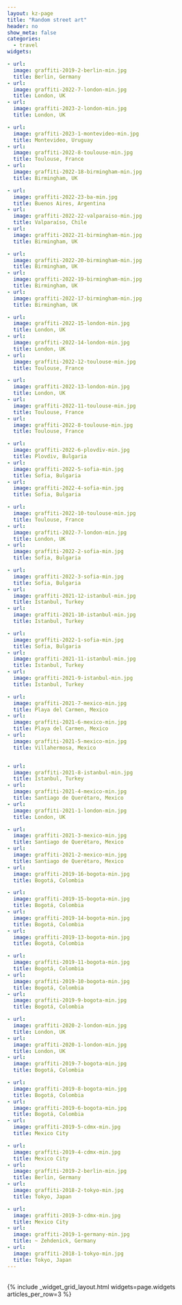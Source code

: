 ```yaml
---
layout: kz-page
title: "Random street art"
header: no
show_meta: false
categories:
  - travel
widgets:

- url:
  image: graffiti-2019-2-berlin-min.jpg
  title: Berlin, Germany
- url:
  image: graffiti-2022-7-london-min.jpg
  title: London, UK
- url:
  image: graffiti-2023-2-london-min.jpg
  title: London, UK

- url:
  image: graffiti-2023-1-montevideo-min.jpg
  title: Montevideo, Uruguay
- url:
  image: graffiti-2022-8-toulouse-min.jpg
  title: Toulouse, France
- url:
  image: graffiti-2022-18-birmingham-min.jpg
  title: Birmingham, UK

- url:
  image: graffiti-2022-23-ba-min.jpg
  title: Buenos Aires, Argentina
- url:
  image: graffiti-2022-22-valparaiso-min.jpg
  title: Valparaíso, Chile
- url:
  image: graffiti-2022-21-birmingham-min.jpg
  title: Birmingham, UK

- url:
  image: graffiti-2022-20-birmingham-min.jpg
  title: Birmingham, UK
- url:
  image: graffiti-2022-19-birmingham-min.jpg
  title: Birmingham, UK
- url:
  image: graffiti-2022-17-birmingham-min.jpg
  title: Birmingham, UK

- url:
  image: graffiti-2022-15-london-min.jpg
  title: London, UK
- url:
  image: graffiti-2022-14-london-min.jpg
  title: London, UK
- url:
  image: graffiti-2022-12-toulouse-min.jpg
  title: Toulouse, France

- url:
  image: graffiti-2022-13-london-min.jpg
  title: London, UK
- url:
  image: graffiti-2022-11-toulouse-min.jpg
  title: Toulouse, France
- url:
  image: graffiti-2022-8-toulouse-min.jpg
  title: Toulouse, France

- url:
  image: graffiti-2022-6-plovdiv-min.jpg
  title: Plovdiv, Bulgaria
- url:
  image: graffiti-2022-5-sofia-min.jpg
  title: Sofia, Bulgaria
- url:
  image: graffiti-2022-4-sofia-min.jpg
  title: Sofia, Bulgaria

- url:
  image: graffiti-2022-10-toulouse-min.jpg
  title: Toulouse, France
- url:
  image: graffiti-2022-7-london-min.jpg
  title: London, UK
- url:
  image: graffiti-2022-2-sofia-min.jpg
  title: Sofia, Bulgaria

- url:
  image: graffiti-2022-3-sofia-min.jpg
  title: Sofia, Bulgaria
- url:
  image: graffiti-2021-12-istanbul-min.jpg
  title: Istanbul, Turkey
- url:
  image: graffiti-2021-10-istanbul-min.jpg
  title: Istanbul, Turkey

- url:
  image: graffiti-2022-1-sofia-min.jpg
  title: Sofia, Bulgaria
- url:
  image: graffiti-2021-11-istanbul-min.jpg
  title: Istanbul, Turkey
- url:
  image: graffiti-2021-9-istanbul-min.jpg
  title: Istanbul, Turkey

- url:
  image: graffiti-2021-7-mexico-min.jpg
  title: Playa del Carmen, Mexico
- url:
  image: graffiti-2021-6-mexico-min.jpg
  title: Playa del Carmen, Mexico
- url:
  image: graffiti-2021-5-mexico-min.jpg
  title: Villahermosa, Mexico


- url:
  image: graffiti-2021-8-istanbul-min.jpg
  title: Istanbul, Turkey
- url:
  image: graffiti-2021-4-mexico-min.jpg
  title: Santiago de Querétaro, Mexico
- url:
  image: graffiti-2021-1-london-min.jpg
  title: London, UK

- url:
  image: graffiti-2021-3-mexico-min.jpg
  title: Santiago de Querétaro, Mexico
- url:
  image: graffiti-2021-2-mexico-min.jpg
  title: Santiago de Querétaro, Mexico
- url:
  image: graffiti-2019-16-bogota-min.jpg
  title: Bogotá, Colombia

- url:
  image: graffiti-2019-15-bogota-min.jpg
  title: Bogotá, Colombia
- url:
  image: graffiti-2019-14-bogota-min.jpg
  title: Bogotá, Colombia
- url:
  image: graffiti-2019-13-bogota-min.jpg
  title: Bogotá, Colombia

- url:
  image: graffiti-2019-11-bogota-min.jpg
  title: Bogotá, Colombia
- url:
  image: graffiti-2019-10-bogota-min.jpg
  title: Bogotá, Colombia
- url:
  image: graffiti-2019-9-bogota-min.jpg
  title: Bogotá, Colombia

- url:
  image: graffiti-2020-2-london-min.jpg
  title: London, UK
- url:
  image: graffiti-2020-1-london-min.jpg
  title: London, UK
- url:
  image: graffiti-2019-7-bogota-min.jpg
  title: Bogotá, Colombia

- url:
  image: graffiti-2019-8-bogota-min.jpg
  title: Bogotá, Colombia
- url:
  image: graffiti-2019-6-bogota-min.jpg
  title: Bogotá, Colombia
- url:
  image: graffiti-2019-5-cdmx-min.jpg
  title: Mexico City

- url:
  image: graffiti-2019-4-cdmx-min.jpg
  title: Mexico City
- url:
  image: graffiti-2019-2-berlin-min.jpg
  title: Berlin, Germany
- url:
  image: graffiti-2018-2-tokyo-min.jpg
  title: Tokyo, Japan

- url:
  image: graffiti-2019-3-cdmx-min.jpg
  title: Mexico City
- url:
  image: graffiti-2019-1-germany-min.jpg
  title: ~ Zehdenick, Germany
- url:
  image: graffiti-2018-1-tokyo-min.jpg
  title: Tokyo, Japan
---
```


<br/>
{% include _widget_grid_layout.html widgets=page.widgets articles_per_row=3 %}
